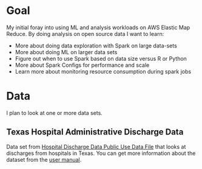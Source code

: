 # Goal
My initial foray into using ML and analysis workloads on AWS Elastic Map Reduce. By doing analysis on open source data I want to learn:
* More about doing data exploration with Spark on large data-sets
* More about doing ML on larger data sets
* Figure out when to use Spark based on data size versus R or Python
* More about Spark Configs for performance and scale
* Learn more about monitoring resource consumption during spark jobs

# Data
I plan to look at one or more data sets.

## Texas Hospital Administrative Discharge Data
Data set from [Hospital Discharge Data Public Use Data File](http://www.dshs.texas.gov/THCIC/Hospitals/Download.shtm) that looks at discharges from hospitals in Texas. You can get more information about the dataset from the [user manual](http://www.dshs.texas.gov/thcic/hospitals/UserManual2008.pdf).


